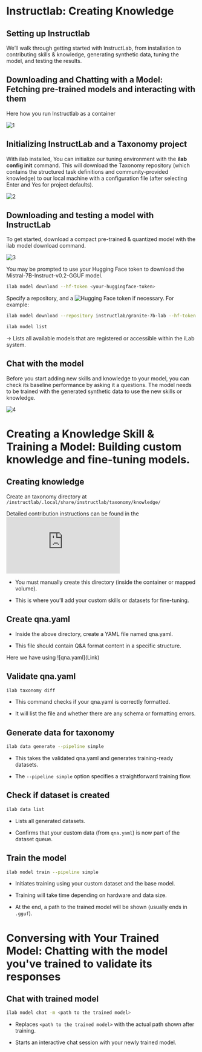 <h1>Instructlab: Creating Knowledge</h1>
<p><h2>Setting up Instructlab</h2></p>

<p>We’ll walk through getting started with InstructLab, from installation to contributing skills & knowledge, generating synthetic data, tuning the model, and testing the results.</p>

<h2>Downloading and Chatting with a Model: Fetching pre-trained models and interacting with them</h2>

Here how you run Instructlab as a container

![1](https://github.com/shrepati/DevConf.CZ2025/blob/main/Execution/2.1.png)

<h2>Initializing InstructLab and a Taxonomy project</h2>

With ilab installed, You can initialize our tuning environment with the **ilab config init** command. This will download the Taxonomy repository (which contains the structured task definitions and community-provided knowledge) to our local machine with a configuration file (after selecting Enter and Yes for project defaults).

![2](https://github.com/shrepati/DevConf.CZ2025/blob/main/Execution/2.2.png)

<h2>Downloading and testing a model with InstructLab</h2>

To get started, download a compact pre-trained & quantized model with the ilab model download command.

![3](https://github.com/shrepati/DevConf.CZ2025/blob/main/Execution/2.3.png)


You may be prompted to use your Hugging Face token to download the Mistral-7B-Instruct-v0.2-GGUF model.

```bash
ilab model download --hf-token <your-huggingface-token>
```

Specify a repository, and a ![Hugging Face token](https://huggingface.co/docs/hub/en/security-tokens) if necessary. For example:

```bash
ilab model download --repository instructlab/granite-7b-lab --hf-token <your-huggingface-token>
```

```bash
ilab model list
```
→ Lists all available models that are registered or accessible within the iLab system.

<h2>Chat with the model</h2>

Before you start adding new skills and knowledge to your model, you can check its baseline performance by asking it a questions. The model needs to be trained with the generated synthetic data to use the new skills or knowledge.

![4](https://github.com/shrepati/DevConf.CZ2025/blob/main/Execution/2.4.png)



<h1>Creating a Knowledge Skill & Training a Model: Building custom knowledge and fine-tuning models.</h1>

<h2>Creating knowledge</h2>

Create an taxonomy directory at `/instructlab/.local/share/instructlab/taxonomy/knowledge/`

Detailed contribution instructions can be found in the ![taxonomy repository](https://github.com/instructlab/taxonomy/blob/main/README.md)

- You must manually create this directory (inside the container or mapped volume).

- This is where you’ll add your custom skills or datasets for fine-tuning.

<h2>Create qna.yaml</h2>

- Inside the above directory, create a YAML file named qna.yaml.

- This file should contain Q&A format content in a specific structure.

 <p> Here we have using ![qna.yaml](Link)</p>

<h2>Validate qna.yaml</h2>

```bash
ilab taxonomy diff
```

- This command checks if your qna.yaml is correctly formatted.

- It will list the file and whether there are any schema or formatting errors.

<h2> Generate data for taxonomy</h2>

```bash
ilab data generate --pipeline simple
```

- This takes the validated qna.yaml and generates training-ready datasets.

- The `--pipeline simple` option specifies a straightforward training flow.

<h2>Check if dataset is created</h2>

```bash
ilab data list
```

- Lists all generated datasets.

- Confirms that your custom data (from `qna.yaml`) is now part of the dataset queue.

<h2>Train the model</h2>

```bash
ilab model train --pipeline simple
```

- Initiates training using your custom dataset and the base model.

- Training will take time depending on hardware and data size.

- At the end, a path to the trained model will be shown (usually ends in `.gguf`).


<h1>Conversing with Your Trained Model: Chatting with the model you've trained to validate its responses</h1>

<h2>Chat with trained model</h2>

```bash
ilab model chat -m <path to the trained model>
```

- Replaces `<path to the trained model>` with the actual path shown after training.

- Starts an interactive chat session with your newly trained model.

